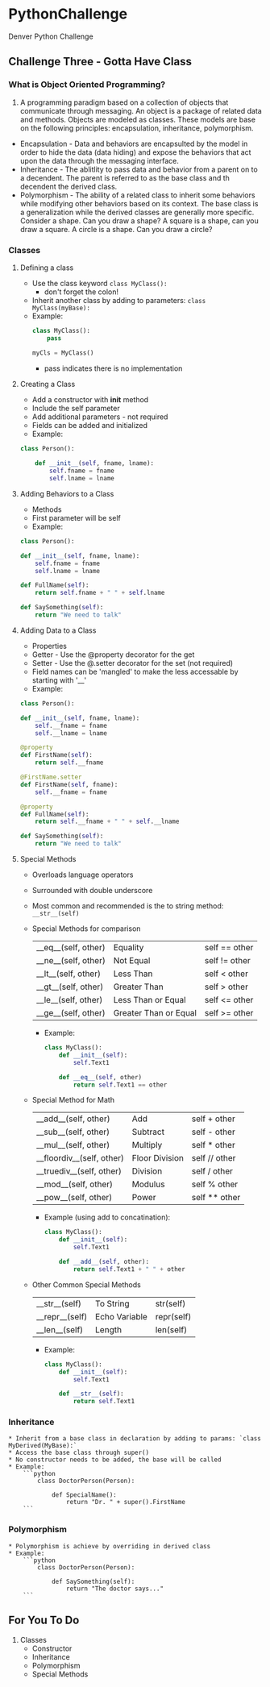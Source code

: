 # PythonChallenge
Denver Python Challenge

## Challenge Three - Gotta Have Class
### What is Object Oriented Programming?
1. A programming paradigm based on a collection of objects that communicate through messaging. An object is a package of related data and methods. Objects are modeled as classes. These models are base on the following principles: encapsulation, inheritance, polymorphism.
* Encapsulation - Data and behaviors are encapsulted by the model in order to hide the data (data hiding) and expose the behaviors that act upon the data through the messaging interface.
* Inheritance - The ablitlity to pass data and behavior from a parent on to a decendent. The parent is referred to as the base class and th decendent the derived class.
* Polymorphism - The ability of a related class to inherit some behaviors while modifying other behaviors based on its context. The base class is a generalization while the derived classes are generally more specific. Consider a shape. Can you draw a shape? A square is a shape, can you draw a square. A circle is a shape. Can you draw a circle?
### Classes
1. Defining a class
    * Use the class keyword `class MyClass():` 
        - don't forget the colon!
    * Inherit another class by adding to parameters: `class MyClass(myBase):`
    * Example:
        ```python
        class MyClass():
            pass

        myCls = MyClass()
        ```
        - pass indicates there is no implementation
1. Creating a Class
    * Add a constructor with __init__ method
    * Include the self parameter
    * Add additional parameters - not required
    * Fields can be added and initialized
    * Example:
    ```python
    class Person():
        
        def __init__(self, fname, lname):
            self.fname = fname
            self.lname = lname
    ```
1. Adding Behaviors to a Class
    * Methods
    * First parameter will be self
    * Example:
    ```python
    class Person():
    
    def __init__(self, fname, lname):
        self.fname = fname
        self.lname = lname

    def FullName(self):
        return self.fname + " " + self.lname

    def SaySomething(self):
        return "We need to talk"
    ```

1. Adding Data to a Class
    * Properties
    * Getter - Use the @property decorator for the get
    * Setter - Use the @<property name>.setter decorator for the set (not required)
    * Field names can be 'mangled' to make the less accessable by starting with '__'
    * Example:
    ```python
    class Person():
    
    def __init__(self, fname, lname):
        self.__fname = fname
        self.__lname = lname

    @property
    def FirstName(self):
        return self.__fname

    @FirstName.setter
    def FirstName(self, fname):
        self.__fname = fname

    @property
    def FullName(self):
        return self.__fname + " " + self.__lname

    def SaySomething(self):
        return "We need to talk"
    ```
1. Special Methods
    * Overloads language operators
    * Surrounded with double underscore
    * Most common and recommended is the to string method: `__str__(self)`
    * Special Methods for comparison

        <table>
            <tr>
                <td>__eq__(self, other)</td>
                <td>Equality</td>
                <td>self == other</td>
            </tr>
            <tr>
                <td>__ne__(self, other)</td>
                <td>Not Equal</td>
                <td>self != other</td>
            </tr>
            <tr>
                <td>__lt__(self, other)</td>
                <td>Less Than</td>
                <td>self < other</td>
            </tr>
            <tr>
                <td>__gt__(self, other)</td>
                <td>Greater Than</td>
                <td>self > other</td>
            </tr>
            <tr>
                <td>__le__(self, other)</td>
                <td>Less Than or Equal</td>
                <td>self <= other</td>
            </tr>
            <tr>
                <td>__ge__(self, other)</td>
                <td>Greater Than or Equal</td>
                <td>self >= other</td>
            </tr>
        </table>

        - Example:
            ```python
            class MyClass():
                def __init__(self):
                    self.Text1

                def __eq__(self, other)
                    return self.Text1 == other
            ```
    * Special Method for Math

        <table>
            <tr>
                <td>__add__(self, other)</td>
                <td>Add</td>
                <td>self + other</td>
            </tr>
            <tr>
                <td>__sub__(self, other)</td>
                <td>Subtract</td>
                <td>self - other</td>
            </tr>
            <tr>
                <td>__mul__(self, other)</td>
                <td>Multiply</td>
                <td>self * other</td>
            </tr>
            <tr>
                <td>__floordiv__(self, other)</td>
                <td>Floor Division</td>
                <td>self // other</td>
            </tr>
            <tr>
                <td>__truediv__(self, other)</td>
                <td>Division</td>
                <td>self / other</td>
            </tr>
            <tr>
                <td>__mod__(self, other)</td>
                <td>Modulus</td>
                <td>self % other</td>
            </tr>
            <tr>
                <td>__pow__(self, other)</td>
                <td>Power</td>
                <td>self ** other</td>
            </tr>
        </table>

        - Example (using add to concatination):
            ```python
            class MyClass():
                def __init__(self):
                    self.Text1

                def __add__(self, other):
                    return self.Text1 + " " + other
            ```
    * Other Common Special Methods

        <table>
            <tr>
                <td>__str__(self)</td>
                <td>To String</td>
                <td>str(self)</td>
            </tr>
            <tr>
                <td>__repr__(self)</td>
                <td>Echo Variable</td>
                <td>repr(self)</td>
            </tr>
            <tr>
                <td>__len__(self)</td>
                <td>Length</td>
                <td>len(self)</td>
            </tr>
        </table>

        - Example:
            ```python
            class MyClass():
                def __init__(self):
                    self.Text1

                def __str__(self):
                    return self.Text1
            ```
### Inheritance
    * Inherit from a base class in declaration by adding to params: `class MyDerived(MyBase):`
    * Access the base class through super()
    * No constructor needs to be added, the base will be called
    * Example:
        ```python
            class DoctorPerson(Person):

                def SpecialName():
                    return "Dr. " + super().FirstName
        ```
### Polymorphism
    * Polymorphism is achieve by overriding in derived class
    * Example:
        ```python
            class DoctorPerson(Person):

                def SaySomething(self):
                    return "The doctor says..."
        ```
## For You To Do
1. Classes
    * Constructor
    * Inheritance
    * Polymorphism
    * Special Methods